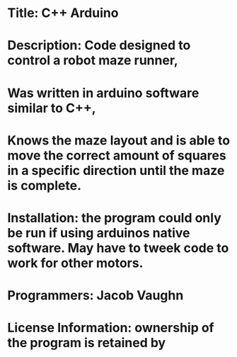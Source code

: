 # Title: C++ Arduino
# Description: Code designed to control a robot maze runner,
# Was written in arduino software similar to C++,
# Knows the maze layout and is able to move the correct amount of squares in a specific direction until the maze is complete.
# Installation: the program could only be run if using arduinos native software. May have to tweek code to work for other motors.
# Programmers: Jacob Vaughn
# License Information: ownership of the program is retained by 
